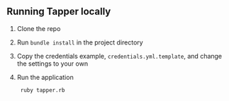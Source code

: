 ## Running Tapper locally

1. Clone the repo
2. Run `bundle install` in the project directory
3. Copy the credentials example, `credentials.yml.template`, and change the settings to your own
4. Run the application

        ruby tapper.rb
